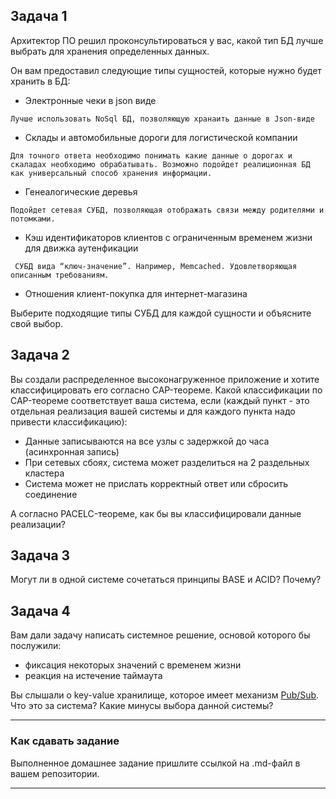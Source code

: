 ## Задача 1

Архитектор ПО решил проконсультироваться у вас, какой тип БД 
лучше выбрать для хранения определенных данных.

Он вам предоставил следующие типы сущностей, которые нужно будет хранить в БД:
- Электронные чеки в json виде
```
Лучше использовать NoSql БД, позволяющую хранаить данные в Json-виде
```
- Склады и автомобильные дороги для логистической компании
```
Для точного ответа необходимо понимать какие данные о дорогах и скаладах необходимо обрабатывать. Возможно подойдет реалиционная БД как универсальный способ хранения информации.
```
- Генеалогические деревья
```
Подойдет сетевая СУБД, позволяющая отображать связи между родителями и потомками. 
```
- Кэш идентификаторов клиентов с ограниченным временем жизни для движка аутенфикации
```
 СУБД вида “ключ-значение”. Например, Memcached. Удовлетворяющая описанным требованиям.
```
- Отношения клиент-покупка для интернет-магазина

Выберите подходящие типы СУБД для каждой сущности и объясните свой выбор.

## Задача 2

Вы создали распределенное высоконагруженное приложение и хотите классифицировать его согласно 
CAP-теореме. Какой классификации по CAP-теореме соответствует ваша система, если 
(каждый пункт - это отдельная реализация вашей системы и для каждого пункта надо привести классификацию):

- Данные записываются на все узлы с задержкой до часа (асинхронная запись)
- При сетевых сбоях, система может разделиться на 2 раздельных кластера
- Система может не прислать корректный ответ или сбросить соединение

А согласно PACELC-теореме, как бы вы классифицировали данные реализации?

## Задача 3

Могут ли в одной системе сочетаться принципы BASE и ACID? Почему?

## Задача 4

Вам дали задачу написать системное решение, основой которого бы послужили:

- фиксация некоторых значений с временем жизни
- реакция на истечение таймаута

Вы слышали о key-value хранилище, которое имеет механизм [Pub/Sub](https://habr.com/ru/post/278237/). 
Что это за система? Какие минусы выбора данной системы?

---

### Как cдавать задание

Выполненное домашнее задание пришлите ссылкой на .md-файл в вашем репозитории.

---
